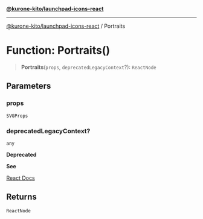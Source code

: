 [**@kurone-kito/launchpad-icons-react**](../README.md)

***

[@kurone-kito/launchpad-icons-react](../globals.md) / Portraits

# Function: Portraits()

> **Portraits**(`props`, `deprecatedLegacyContext`?): `ReactNode`

## Parameters

### props

`SVGProps`

### deprecatedLegacyContext?

`any`

**Deprecated**

**See**

[React Docs](https://legacy.reactjs.org/docs/legacy-context.html#referencing-context-in-lifecycle-methods)

## Returns

`ReactNode`
